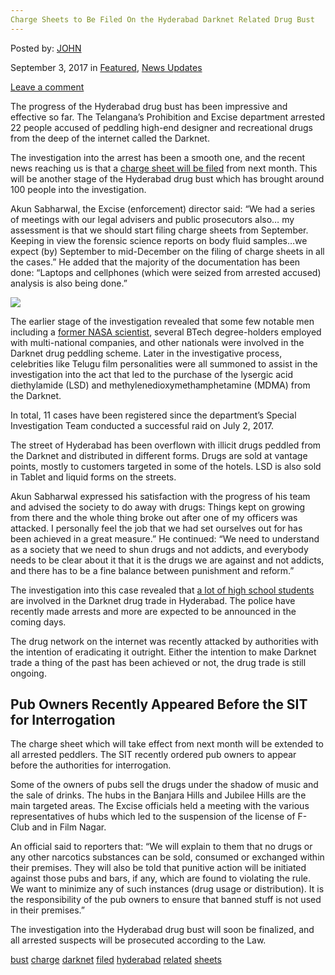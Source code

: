 ```yaml
---
Charge Sheets to Be Filed On the Hyderabad Darknet Related Drug Bust
---
```

<article class="post-listing post-22338 post type-post status-publish format-standard has-post-thumbnail hentry 
 tag-bust tag-charge tag-darknet tag-filed tag-hyderabad tag-sheets">
    
<div class="post-inner">
    
    
        
<span>Posted by: <a href="https://www.deepdotweb.com/author/john/" title="">JOHN </a></span>
    
    
<span>September 3, 2017</span>
<span>in <a href="https://www.deepdotweb.com/category/deepdot-news/" rel="category tag">Featured</a>, <a href="https://www.deepdotweb.com/category/news-updates/" rel="category tag">News Updates</a></span>
    
<span><a href="https://www.deepdotweb.com/2017/09/03/charge-sheets-filed-hyderabad-darknet-related-drug-bust/#respond">Leave a comment</a></span>
</p>
<div class="clear"></div>
    
    
    
<p>The progress of the Hyderabad drug bust has been impressive and effective so far. The Telangana&#8217;s Prohibition and Excise department arrested 22 people accused of peddling high-end designer and recreational drugs from the deep of the internet called the Darknet.</p>
<p>The investigation into the arrest has been a smooth one, and the recent news reaching us is that a <a href="http://www.deccanherald.com/content/628690/charge-sheets-hyderabad-drug-racket.html">charge sheet will be filed</a> from next month. This will be another stage of the Hyderabad drug bust which has brought around 100 people into the investigation.</p>
<p>Akun Sabharwal, the Excise (enforcement) director said: &#8220;We had a series of meetings with our legal advisers and public prosecutors also&#8230; my assessment is that we should start filing charge sheets from September. Keeping in view the forensic science reports on body fluid samples&#8230;we expect (by) September to mid-December on the filing of charge sheets in all the cases.&#8221; He added that the majority of the documentation has been done: &#8220;Laptops and cellphones (which were seized from arrested accused) analysis is also being done.&#8221;</p>
<p><img class="wp-image-22340" src="/imgs/2017/09/word-image.jpeg" srcset="/imgs/2017/09/word-image.jpeg 960w, /imgs/2017/09/word-image-300x169.jpeg 300w" sizes="(max-width: 960px) 100vw, 960px" /></p>
<p>The earlier stage of the investigation revealed that some few notable men including a <a href="https://www.deepdotweb.com/2017/08/01/ex-nasa-scientist-arrested-hyderabad-dealing-drugs/">former NASA scientist</a>, several BTech degree-holders employed with multi-national companies, and other nationals were involved in the Darknet drug peddling scheme. Later in the investigative process, celebrities like Telugu film personalities were all summoned to assist in the investigation into the act that led to the purchase of the lysergic acid diethylamide (LSD) and methylenedioxymethamphetamine (MDMA) from the Darknet.</p>
<p>In total, 11 cases have been registered since the department&#8217;s Special Investigation Team conducted a successful raid on July 2, 2017.</p>
<p>The street of Hyderabad has been overflown with illicit drugs peddled from the Darknet and distributed in different forms. Drugs are sold at vantage points, mostly to customers targeted in some of the hotels. LSD is also sold in Tablet and liquid forms on the streets.</p>
<p>Akun Sabharwal expressed his satisfaction with the progress of his team and advised the society to do away with drugs: Things kept on growing from there and the whole thing broke out after one of my officers was attacked. I personally feel the job that we had set ourselves out for has been achieved in a great measure.” He continued: “We need to understand as a society that we need to shun drugs and not addicts, and everybody needs to be clear about it that it is the drugs we are against and not addicts, and there has to be a fine balance between punishment and reform.&#8221;</p>
<p>The investigation into this case revealed that <a href="https://www.deepdotweb.com/2017/08/06/high-school-students-india-ordered-lsd-dark-web/">a lot of high school students</a> are involved in the Darknet drug trade in Hyderabad. The police have recently made arrests and more are expected to be announced in the coming days.</p>
<p>The drug network on the internet was recently attacked by authorities with the intention of eradicating it outright. Either the intention to make Darknet trade a thing of the past has been achieved or not, the drug trade is still ongoing.</p>
<h2>Pub Owners Recently Appeared Before the SIT for Interrogation</h2>
<p>The charge sheet which will take effect from next month will be extended to all arrested peddlers. The SIT recently ordered pub owners to appear before the authorities for interrogation.</p>
<p>Some of the owners of pubs sell the drugs under the shadow of music and the sale of drinks. The hubs in the Banjara Hills and Jubilee Hills are the main targeted areas. The Excise officials held a meeting with the various representatives of hubs which led to the suspension of the license of F-Club and in Film Nagar.</p>
<p>An official said to reporters that: “We will explain to them that no drugs or any other narcotics substances can be sold, consumed or exchanged within their premises. They will also be told that punitive action will be initiated against those pubs and bars, if any, which are found to violating the rule. We want to minimize any of such instances (drug usage or distribution). It is the responsibility of the pub owners to ensure that banned stuff is not used in their premises.”</p>
<p>The investigation into the Hyderabad drug bust will soon be finalized, and all arrested suspects will be prosecuted according to the Law.</p>
    
    
</div><!-- .entry /-->
<a href="https://www.deepdotweb.com/tag/bust/" rel="tag">bust</a> <a href="https://www.deepdotweb.com/tag/charge/" rel="tag">charge</a> <a href="https://www.deepdotweb.com/tag/darknet/" rel="tag">darknet</a>  <a href="https://www.deepdotweb.com/tag/filed/" rel="tag">filed</a> <a href="https://www.deepdotweb.com/tag/hyderabad/" rel="tag">hyderabad</a> <a href="https://www.deepdotweb.com/tag/related/" rel="tag">related</a> <a href="https://www.deepdotweb.com/tag/sheets/" rel="tag">sheets</a></span>				<span style="display:none" class="updated">2017-09-03</span>
<div style="display:none" class="vcard author" itemprop="author" itemscope itemtype="http://schema.org/Person"><strong class="fn" itemprop="name"><a href="https://www.deepdotweb.com/author/john/" title="Posts by JOHN" rel="author">JOHN</a></strong></div>
    
    
</div><!-- .post-inner -->
</article><!-- .post-listing -->

